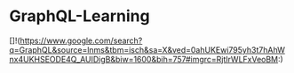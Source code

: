 # GraphQL-Learning
[]!(https://www.google.com/search?q=GraphQL&source=lnms&tbm=isch&sa=X&ved=0ahUKEwi795yh3t7hAhWnx4UKHSEODE4Q_AUIDigB&biw=1600&bih=757#imgrc=RjtIrWLFxVeoBM:)
